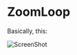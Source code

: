 ZoomLoop
========
Basically, this: 

![ScreenShot](https://raw.github.com/TiMBuS/ZoomLoop/master/zoom.gif)
